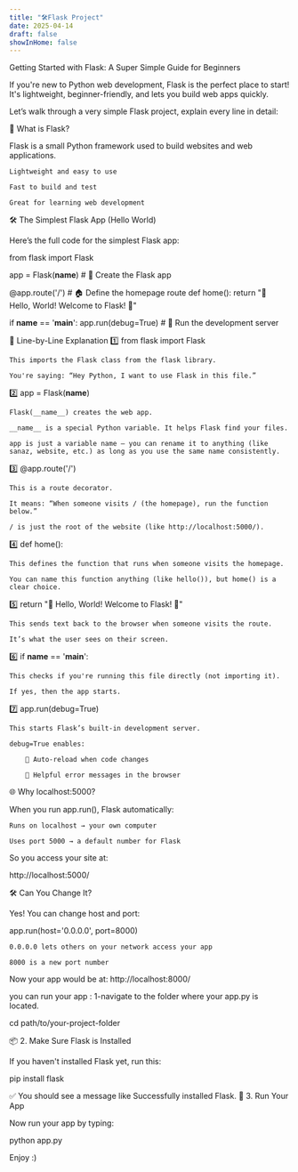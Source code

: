 ```yaml
---
title: "🛠️Flask Project"
date: 2025-04-14
draft: false
showInHome: false
---
```

Getting Started with Flask: A Super Simple Guide for Beginners

If you're new to Python web development, Flask is the perfect place to start! It's lightweight, beginner-friendly, and lets you build web apps quickly.

Let’s walk through a very simple Flask project, explain every line in detail:

🔧 What is Flask?

Flask is a small Python framework used to build websites and web applications.

    Lightweight and easy to use

    Fast to build and test

    Great for learning web development

🛠️ The Simplest Flask App (Hello World)

Here’s the full code for the simplest Flask app:

from flask import Flask

app = Flask(__name__)  # 🌱 Create the Flask app

@app.route('/')        # 🏠 Define the homepage route
def home():
    return "👋 Hello, World! Welcome to Flask! 🚀"

if __name__ == '__main__':
    app.run(debug=True)  # 🔁 Run the development server

🧠 Line-by-Line Explanation
1️⃣ from flask import Flask

    This imports the Flask class from the flask library.

    You're saying: “Hey Python, I want to use Flask in this file.”

2️⃣ app = Flask(__name__)

    Flask(__name__) creates the web app.

    __name__ is a special Python variable. It helps Flask find your files.

    app is just a variable name — you can rename it to anything (like sanaz, website, etc.) as long as you use the same name consistently.

3️⃣ @app.route('/')

    This is a route decorator.

    It means: “When someone visits / (the homepage), run the function below.”

    / is just the root of the website (like http://localhost:5000/).

4️⃣ def home():

    This defines the function that runs when someone visits the homepage.

    You can name this function anything (like hello()), but home() is a clear choice.

5️⃣ return "👋 Hello, World! Welcome to Flask! 🚀"

    This sends text back to the browser when someone visits the route.

    It’s what the user sees on their screen.

6️⃣ if __name__ == '__main__':

    This checks if you're running this file directly (not importing it).

    If yes, then the app starts.

7️⃣ app.run(debug=True)

    This starts Flask’s built-in development server.

    debug=True enables:

        🔁 Auto-reload when code changes

        📢 Helpful error messages in the browser

🌐 Why localhost:5000?

When you run app.run(), Flask automatically:

    Runs on localhost → your own computer

    Uses port 5000 → a default number for Flask

So you access your site at:

http://localhost:5000/

🛠 Can You Change It?

Yes! You can change host and port:

app.run(host='0.0.0.0', port=8000)

    0.0.0.0 lets others on your network access your app

    8000 is a new port number

Now your app would be at: http://localhost:8000/


you can run your app :
1-navigate to the folder where your app.py is located.

cd path/to/your-project-folder

📦 2. Make Sure Flask is Installed

If you haven't installed Flask yet, run this:

pip install flask

✅ You should see a message like Successfully installed Flask.
🏃 3. Run Your App

Now run your app by typing:

python app.py

Enjoy :)



